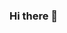 ### Hi there 👋

<!--
**Lucianoquintela/Lucianoquintela** is a ✨ _special_ ✨ repository because its `README.md` (this file) appears on your GitHub profile.

Here are some ideas to get you started:

- 👋 Oi, eu sou @Lucianoquintela
Nasci em caucaia no ano de 2006

- 👀 I’m interested in ...
Assistir Naruto,One piece,
Boruto,arqueiro.
Jogar Gta San Andreas, 
Programação web.

- 🌱 no momento estou estudando análise e desenvolvimento de sistemas 
- 💞️ I’m looking to collaborate on ...
- 📫 How to reach me ...

》INSTAGRAM: https://instagram.com/luciano_quintela

》GITHUB: https://github.com/Lucianoquintela

》FACEBOOK: https://www.facebook.com//luciano.quintela.18

》YOUTUBE : https://youtube.com/channel/UC0RsbgzStkA4qSlWUDX_ubg


-->

